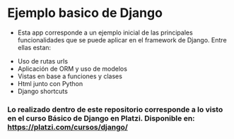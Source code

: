 # Ejemplo basico de Django

- Esta app corresponde a un ejemplo inicial de las principales funcionalidades que se puede aplicar en el framework de Django. Entre ellas estan:

* Uso de rutas urls
* Aplicación de ORM y uso de modelos
* Vistas en base a funciones y clases
* Html junto con Python
* Django shortcuts

### Lo realizado dentro de este repositorio corresponde a lo visto en el curso Básico de Django en Platzi. Disponible en: https://platzi.com/cursos/django/